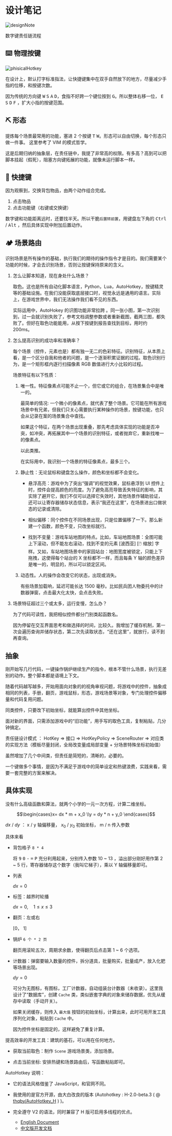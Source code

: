 # 设计笔记

![designNote](img/design.gif)

数字键责任链流程

## ⌨️ 物理按键

![phisicalHotkey](img/portiakeymap.png)

在设计上，默认打字标准指法，让快捷键集中在双手自然放下的地方，尽量减少手指的位移，和按键次数。

因为传统的方向键 <kbd>W</kbd> <kbd>S</kbd> <kbd>A</kbd> <kbd>D</kbd>，食指不好跨一个键位按到 <kbd>G</kbd>。所以整体右移一位， <kbd>E</kbd> <kbd>S</kbd> <kbd>D</kbd> <kbd>F</kbd> ，扩大小指的按键范围。

## ⛏️ 形态

提炼每个场景最常用的功能，塞进 2 个按键 <kbd>T</kbd> <kbd>W</kbd>。形态可以自由切换，每个形态只做一件事。 这里参考了 VIM 的模式哲学。

这是后期归纳的抽象层，在责任链中，我提了非常高的权限。有多高？高到可以把脚本挂起（假死），阻塞方向键拓展的功能，就像未运行脚本一样。

## 🚀 快捷键

因为观察到，交换背包物品，由两个动作组合完成。

1. 点击物品
2. 点击功能键（右键或交换键）

数字键和功能距离远时，还要找半天。所以干脆`后置转前置`，用键盘左下角的 <kbd>Ctrl</kbd> / <kbd>Alt</kbd> ，然后具体实现中附加后置动作。

## 🏕️ 场景路由

识别场景是所有操作的基础，执行我们的期待的操作指令才是目的。我们需要某个功能的时候，才会去识别场景，否则让按键保持原来的含义。

1. 怎么让脚本知道，现在身处什么场景？

   取色。这也是所有自动化脚本语言，Python，Lua，AutoHotkey，按键精灵等的基础设施。在我们没能获取底层接口时，视觉永远是通用的语言。实际上，在游戏世界中，我们无法操作我们看不见的东西。

   实际运用中，AutoHokey 的识图功能非常拉跨 。同一张小图，第一次识别到，过一会就识别失败了，参考文档调整参数或者重新截图，截两三图，都失败了。但好在取色功能能用，从按下按键到报告查找到目标，用时约 200ms。

1. 怎么提高识别的成功率和准确率？

   每个场景（控件，元素也是）都有独一无二的色彩特征。识别特征，从本质上看，是一个区分自我和他者的问题，是一个逐渐积累证据的过程。取色识别行为，是一个矩形框内逐行扫描像素 RGB 数值进行大小比较的过程。

   场景特征有以下性质：

   1. 唯一性。特征像素点可能不止一个，但它或它的组合，在场景集合中是唯一的。

      最简单的情况: 一个微小的像素点，就代表了整个场景。它可能在所有游戏场景中有兄弟，但我们只关心需要执行某种操作的场景，按键功能，也只会从记录在案的场景集合中查找。

      如果这个特征，在两个场景出现重叠，那先考虑具体实现的功能是否冲突，如冲突，再拓展其中一个场景的识别特征，或者抛弃它，重新找唯一的像素点。

      以此类推。

      在实际用中，我识别一个场景的特征像素点，最多三个。

   1. 静止性：无论鼠标和键盘怎么操作，颜色和坐标都不会变化。

      - 悬浮高亮：游戏中为了突出“强调”的视觉效果，鼠标悬浮到 UI 控件上时，控件会提高颜色的亮度。为了避免高亮导致丢失特征的影响，其实除了避开它，我们不仅可以选择它失效时，其他场景作辅助验证，还可以让寄存器储存状态信息，表示“我还在这里”，在场景进出口做状态的记录或清除。

      - 相似偏移：同个控件在不同场景出现，只是位置偏移了一下。那么新建一个函数，颜色不变，只改坐标就行。

      - 找到不变量：游戏车站地图的特点。比如，车站地图场景：全图可能上下滚动，但不能左右滚动，找到不变的元素 [波西亚] [🖱️ 缩放] 字样。又如，车站地图场景中的家园站台：地图宽度被锁定，只能上下拖拽，这使得每个站台的 X 坐标都不一样，而且每条 Y 轴的颜色差异是唯一的，明显的，所以可以锁定区间。

   1. 动态性。人的操作会改变它的状态，出现或消失。

      有些场景加载响，延迟可能长达 1500 毫秒。比如民兵团人物委托中的计数器弹窗，点击最大化太快，会点击失败。

1. 场景特征超过三个或太多，运行变慢，怎么办？

   为了代码可读性，我把相似控件都分门别类起函数名。

   因为停留在交互界面思考和做选择的时间，比较久。我增加了缓存机制，第一次会遍历查询并储存状态，第二次先读取状态，“还在这里”，就放行，读不到再查询。

## 抽象

刚开始写几行代码，一键操作锅炉继续生产的指令，根本不管什么场景，执行无差别的动作。整个脚本都是语境上下文。

随着代码越写越多，开始用面向对象的的视角审视问题，将游戏中的控件，抽象成相同的列表，手册，翻页，游戏鼠标，形态，游戏场景等对象，专门处理控件偏移量和代码复用问题。

同类控件，只要改下初始坐标，就能算出控件中其他坐标。

面对新的界面，只需添加游戏中的“旧功能”，用手写的取色工具，复制粘贴，几分钟搞定。

责任链设计模式 ： HotKey ⇒ 接口 ⇒ HotKeyPolicy ⇒ SceneRouter ⇒ 对应类的实现方法（模板尽量封闭，全局改变量成局部变量 + 分场景特殊坐标初始值）

虽然增加了几个中间类，但责任是简短的，清晰的，必要的。

一个键做多个事情，是因为不满足于游戏中的简单设定和热键浪费，实践来看，需要一套完整的方案来解决。

## 具体实现

没有什么高级函数和算法，就两个小学的一元一次方程，计算二维坐标。

$$\begin{cases}x= dx * m +  x_0  \\y = dy * n + y_0 \end{cases}$$

$dx$ / $dy$ ： x / y 轴偏移量， $x_0$ / $y_0$ 初始坐标， m / n 传入参数

具体来看

- 背包格子 `8 * 4`

  将 <kbd>9</kbd> <kbd>0</kbd> <kbd>-</kbd> <kbd>=</kbd> <kbd>P</kbd> 充分利用起来，分别传入参数 10 ~ 13 ，溢出部分刚好用作第 2 ~ 5 行，寄存器储存这个数字（我叫它梯子），乘以 Y 轴偏移量即可。

- 列表

  $dx = 0$

- 标签：越界时轮播

  $dx = 0 ,\quad 1 \leq x \leq 3$

- 翻页：左或右

  [0， 1]

- 锅炉 `6 个 * 2 页`

  翻页用滚轮五次，周期求余数，使得翻页后点击第 1 ~ 6 个选项。

- 计数器：弹窗要输入数量的控件，拆分道具，批量购买，批量成产，放入化肥等场景出现。

  $dy=0$

  可分为无图标，有图标，工厂计数器，自动组装台计数器（未收录）。这里我设计了“数据库”，创建 `Cache` 类，类似嵌套字典的对象来储存数据，优先从缓存中读取（手动开关）。

  如果关闭缓存，则传入 `最大值` 按钮的初始坐标，计算出来，此时可用开发工具序列化对象，粘贴到 `Cache` 中。

  因为控件坐标是固定的，这样避免了重复计算。

提高效率的开发工具：建筑的基石，可以用在任何地方。

- 获取当前取色：制作 `Scene` 游戏场景类，添加场景。

- 点击当前坐标: 安排热键和场景路由后，写函数粘贴即可。

AutoHotkey 说明：

- 它的语法风格借鉴了 JavaScript，和官网不同。
- 我使用的是官方开源，由大白改良的版本 (Autohotkey : H-2.0-beta.3 ( @ [thqby/AutoHotkey_H](https://github.com/thqby/AutoHotkey_H.git) )
)。
- 完全遵守 V2 的语法，同时兼容了 H 版可启用多线程的优点。

  - [English Document](https://lexikos.github.io/v2/docs/AutoHotkey.htm)
  - [中文版开发文档](https://wyagd001.github.io/v2/docs/AutoHotkey.htm)
